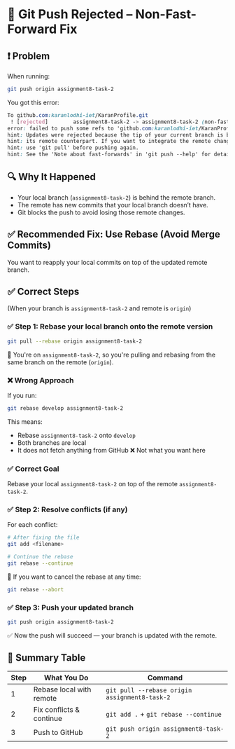 # 🔧 Git Push Rejected – Non-Fast-Forward Fix

## ❗️ Problem
When running:
```bash
git push origin assignment8-task-2
```
You got this error:
```scss
To github.com:karanlodhi-iet/KaranProfile.git
 ! [rejected]        assignment8-task-2 -> assignment8-task-2 (non-fast-forward)
error: failed to push some refs to 'github.com:karanlodhi-iet/KaranProfile.git'
hint: Updates were rejected because the tip of your current branch is behind
hint: its remote counterpart. If you want to integrate the remote changes,
hint: use 'git pull' before pushing again.
hint: See the 'Note about fast-forwards' in 'git push --help' for details.
```

## 🔍 Why It Happened
- Your local branch (`assignment8-task-2`) is behind the remote branch.
- The remote has new commits that your local branch doesn’t have.
- Git blocks the push to avoid losing those remote changes.

## ✅ Recommended Fix: Use Rebase (Avoid Merge Commits)
You want to reapply your local commits on top of the updated remote branch.

## ✅ Correct Steps
(When your branch is `assignment8-task-2` and remote is `origin`)

### ✅ Step 1: Rebase your local branch onto the remote version
```bash
git pull --rebase origin assignment8-task-2
```
🔹 You're on `assignment8-task-2`, so you're pulling and rebasing from the same branch on the remote (`origin`).

### ❌ Wrong Approach
If you run:
```bash
git rebase develop assignment8-task-2
```
This means:
- Rebase `assignment8-task-2` onto `develop`
- Both branches are local
- It does not fetch anything from GitHub
❌ Not what you want here

### ✅ Correct Goal
Rebase your local `assignment8-task-2` on top of the remote `assignment8-task-2`.

### ✅ Step 2: Resolve conflicts (if any)
For each conflict:
```bash
# After fixing the file
git add <filename>

# Continue the rebase
git rebase --continue
```
🔁 If you want to cancel the rebase at any time:
```bash
git rebase --abort
```

### ✅ Step 3: Push your updated branch
```bash
git push origin assignment8-task-2
```
✅ Now the push will succeed — your branch is updated with the remote.

## 🧠 Summary Table
| Step | What You Do | Command |
|------|-------------|---------|
| 1 | Rebase local with remote | `git pull --rebase origin assignment8-task-2` |
| 2 | Fix conflicts & continue | `git add .` + `git rebase --continue` |
| 3 | Push to GitHub | `git push origin assignment8-task-2` |